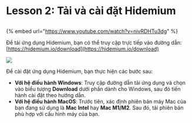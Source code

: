 # Lesson 2: Tải và cài đặt Hidemium

##

{% embed url="https://www.youtube.com/watch?v=nivRDHTu3dg" %}

Để tải ứng dụng Hidemium, bạn có thể truy cập trực tiếp vào đường dẫn: [https://hidemium.io/download](https://hidemium.io/download)

![](http://education.hidemium.io/wp-content/uploads/2024/04/3.png)

Để cài đặt ứng dụng Hidemium, bạn thực hiện các bước sau:

* **Với hệ điều hành Windows**: Truy cập đường dẫn tải ứng dụng và chọn vào biểu tượng **Download** dưới phần dành cho Windows, sau đó tiến hành cài đặt theo hướng dẫn.
* **Với hệ điều hành MacOS**: Trước tiên, xác định phiên bản máy Mac của bạn đang sử dụng là **Mac Intel** hay **Mac M1/M2**. Sau đó, tải phiên bản phù hợp với cấu hình máy của bạn.&#x20;

